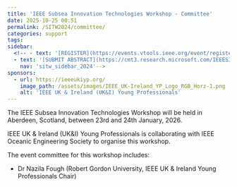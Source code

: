 ```yaml
---
title: 'IEEE Subsea Innovation Technologies Workshop - Committee'
date: 2025-10-25 00:51
permalink: /SITW2024/committee/
categories: support
tags:
sidebar:
  <!-- - text: '[REGISTER](https://events.vtools.ieee.org/event/register/352302/){: .btn .btn--success}'
  - text: '[SUBMIT ABSTRACT](https://cmt3.research.microsoft.com/IEEESITW2024/){: .btn .btn--success}'
    nav: 'sitw_sidebar_2024'-->
sponsors:
  - url: https://ieeeukiyp.org/
    image_path: /assets/images/IEEE_UK-Ireland_YP_Logo_RGB_Horz-1.png
    alt: 'IEEE UK & Ireland (UK&I) Young Professionals'
---
```


The IEEE Subsea Innovation Technologies Workshop will be held in Aberdeen, Scotland, between 23rd and 24th January, 2026.

IEEE UK & Ireland (UK&I) Young Professionals is collaborating with IEEE Oceanic Engineering Society to organise this workshop.

The event committee for this workshop includes:
- Dr Nazila Fough (Robert Gordon University, IEEE UK & Ireland Young Professionals Chair)
<!-- - Prof Radhakrishna Prabhu (IEEE UKI Oceanic Engineering Chair)
- Dr Rosslyn Shank (Robert Gordon University)
- Dr Nauman Baig (Robert Gordon University) 
- Dr Adrian Rendon Nava (Robert Gordon University)
- Dr Zonghua Liu (Robert Gordon University)
- Dr Somasundar Kannan (Robert Gordon University)
- Dr Faisal M. Shah (Robert Gordon University)
- Dr Opeyemi Ajibola (IEEE UK & Ireland Young Professionals Webmaster) -->




